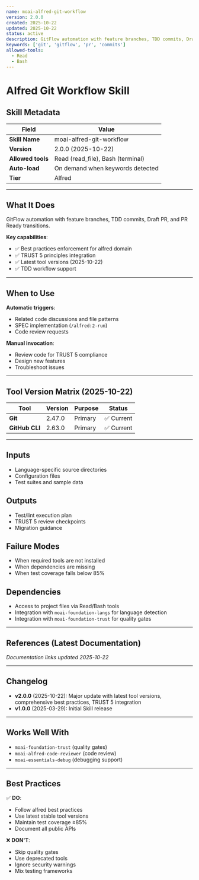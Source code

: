 ```yaml
---
name: moai-alfred-git-workflow
version: 2.0.0
created: 2025-10-22
updated: 2025-10-22
status: active
description: GitFlow automation with feature branches, TDD commits, Draft PR, and PR Ready transitions.
keywords: ['git', 'gitflow', 'pr', 'commits']
allowed-tools:
  - Read
  - Bash
---
```


# Alfred Git Workflow Skill

## Skill Metadata

| Field | Value |
| ----- | ----- |
| **Skill Name** | moai-alfred-git-workflow |
| **Version** | 2.0.0 (2025-10-22) |
| **Allowed tools** | Read (read_file), Bash (terminal) |
| **Auto-load** | On demand when keywords detected |
| **Tier** | Alfred |

---

## What It Does

GitFlow automation with feature branches, TDD commits, Draft PR, and PR Ready transitions.

**Key capabilities**:
- ✅ Best practices enforcement for alfred domain
- ✅ TRUST 5 principles integration
- ✅ Latest tool versions (2025-10-22)
- ✅ TDD workflow support

---

## When to Use

**Automatic triggers**:
- Related code discussions and file patterns
- SPEC implementation (`/alfred:2-run`)
- Code review requests

**Manual invocation**:
- Review code for TRUST 5 compliance
- Design new features
- Troubleshoot issues

---

## Tool Version Matrix (2025-10-22)

| Tool | Version | Purpose | Status |
|------|---------|---------|--------|
| **Git** | 2.47.0 | Primary | ✅ Current |
| **GitHub CLI** | 2.63.0 | Primary | ✅ Current |

---

## Inputs

- Language-specific source directories
- Configuration files
- Test suites and sample data

## Outputs

- Test/lint execution plan
- TRUST 5 review checkpoints
- Migration guidance

## Failure Modes

- When required tools are not installed
- When dependencies are missing
- When test coverage falls below 85%

## Dependencies

- Access to project files via Read/Bash tools
- Integration with `moai-foundation-langs` for language detection
- Integration with `moai-foundation-trust` for quality gates

---

## References (Latest Documentation)

_Documentation links updated 2025-10-22_

---

## Changelog

- **v2.0.0** (2025-10-22): Major update with latest tool versions, comprehensive best practices, TRUST 5 integration
- **v1.0.0** (2025-03-29): Initial Skill release

---

## Works Well With

- `moai-foundation-trust` (quality gates)
- `moai-alfred-code-reviewer` (code review)
- `moai-essentials-debug` (debugging support)

---

## Best Practices

✅ **DO**:
- Follow alfred best practices
- Use latest stable tool versions
- Maintain test coverage ≥85%
- Document all public APIs

❌ **DON'T**:
- Skip quality gates
- Use deprecated tools
- Ignore security warnings
- Mix testing frameworks
